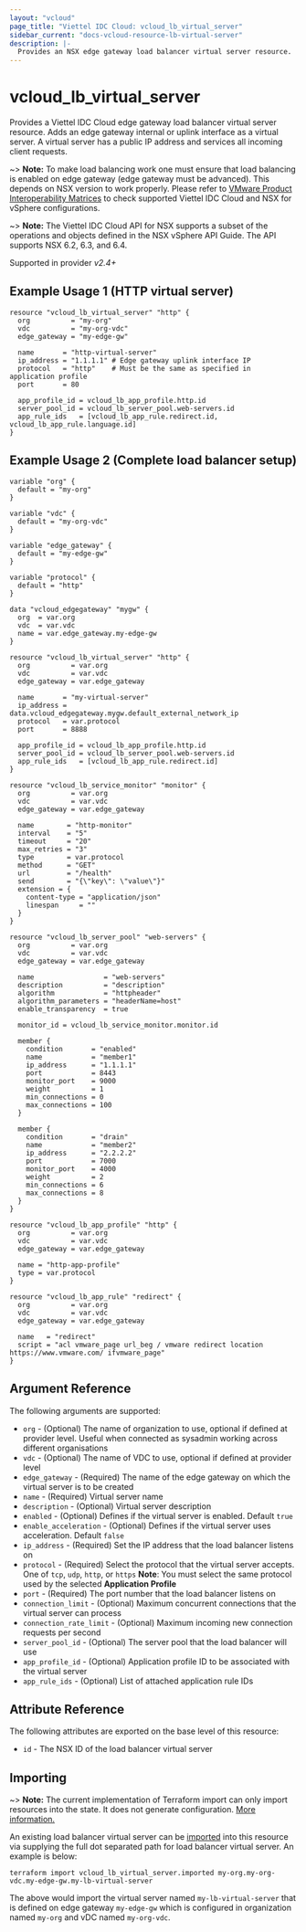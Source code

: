 ```yaml
---
layout: "vcloud"
page_title: "Viettel IDC Cloud: vcloud_lb_virtual_server"
sidebar_current: "docs-vcloud-resource-lb-virtual-server"
description: |-
  Provides an NSX edge gateway load balancer virtual server resource.
---
```


# vcloud\_lb\_virtual\_server

Provides a Viettel IDC Cloud edge gateway load balancer virtual server resource. Adds an edge gateway
internal or uplink interface as a virtual server. A virtual server has a public IP address and services all incoming client requests. 

~> **Note:** To make load balancing work one must ensure that load balancing is enabled on edge gateway (edge gateway must be advanced).
This depends on NSX version to work properly. Please refer to [VMware Product Interoperability Matrices](https://www.vmware.com/resources/compatibility/sim/interop_matrix.php#interop&29=&93=) 
to check supported Viettel IDC Cloud and NSX for vSphere configurations.

~> **Note:** The Viettel IDC Cloud API for NSX supports a subset of the operations and objects defined in the NSX vSphere 
API Guide. The API supports NSX 6.2, 6.3, and 6.4.

Supported in provider *v2.4+*

## Example Usage 1 (HTTP virtual server)

```hcl
resource "vcloud_lb_virtual_server" "http" {
  org          = "my-org"
  vdc          = "my-org-vdc"
  edge_gateway = "my-edge-gw"

  name       = "http-virtual-server"
  ip_address = "1.1.1.1" # Edge gateway uplink interface IP
  protocol   = "http"    # Must be the same as specified in application profile
  port       = 80

  app_profile_id = vcloud_lb_app_profile.http.id
  server_pool_id = vcloud_lb_server_pool.web-servers.id
  app_rule_ids   = [vcloud_lb_app_rule.redirect.id, vcloud_lb_app_rule.language.id]
}
```

## Example Usage 2 (Complete load balancer setup)
```hcl
variable "org" {
  default = "my-org"
}

variable "vdc" {
  default = "my-org-vdc"
}

variable "edge_gateway" {
  default = "my-edge-gw"
}

variable "protocol" {
  default = "http"
}

data "vcloud_edgegateway" "mygw" {
  org  = var.org
  vdc  = var.vdc
  name = var.edge_gateway.my-edge-gw
}

resource "vcloud_lb_virtual_server" "http" {
  org          = var.org
  vdc          = var.vdc
  edge_gateway = var.edge_gateway

  name       = "my-virtual-server"
  ip_address = data.vcloud_edgegateway.mygw.default_external_network_ip
  protocol   = var.protocol
  port       = 8888

  app_profile_id = vcloud_lb_app_profile.http.id
  server_pool_id = vcloud_lb_server_pool.web-servers.id
  app_rule_ids   = [vcloud_lb_app_rule.redirect.id]
}

resource "vcloud_lb_service_monitor" "monitor" {
  org          = var.org
  vdc          = var.vdc
  edge_gateway = var.edge_gateway

  name        = "http-monitor"
  interval    = "5"
  timeout     = "20"
  max_retries = "3"
  type        = var.protocol
  method      = "GET"
  url         = "/health"
  send        = "{\"key\": \"value\"}"
  extension = {
    content-type = "application/json"
    linespan     = ""
  }
}

resource "vcloud_lb_server_pool" "web-servers" {
  org          = var.org
  vdc          = var.vdc
  edge_gateway = var.edge_gateway

  name                 = "web-servers"
  description          = "description"
  algorithm            = "httpheader"
  algorithm_parameters = "headerName=host"
  enable_transparency  = true

  monitor_id = vcloud_lb_service_monitor.monitor.id

  member {
    condition       = "enabled"
    name            = "member1"
    ip_address      = "1.1.1.1"
    port            = 8443
    monitor_port    = 9000
    weight          = 1
    min_connections = 0
    max_connections = 100
  }

  member {
    condition       = "drain"
    name            = "member2"
    ip_address      = "2.2.2.2"
    port            = 7000
    monitor_port    = 4000
    weight          = 2
    min_connections = 6
    max_connections = 8
  }
}

resource "vcloud_lb_app_profile" "http" {
  org          = var.org
  vdc          = var.vdc
  edge_gateway = var.edge_gateway

  name = "http-app-profile"
  type = var.protocol
}

resource "vcloud_lb_app_rule" "redirect" {
  org          = var.org
  vdc          = var.vdc
  edge_gateway = var.edge_gateway

  name   = "redirect"
  script = "acl vmware_page url_beg / vmware redirect location https://www.vmware.com/ ifvmware_page"
}
```

## Argument Reference

The following arguments are supported:

* `org` - (Optional) The name of organization to use, optional if defined at provider level. Useful
when connected as sysadmin working across different organisations
* `vdc` - (Optional) The name of VDC to use, optional if defined at provider level
* `edge_gateway` - (Required) The name of the edge gateway on which the virtual server is to be
created
* `name` - (Required) Virtual server name
* `description` - (Optional) Virtual server description
* `enabled` - (Optional) Defines if the virtual server is enabled. Default `true`
* `enable_acceleration` - (Optional) Defines if the virtual server uses acceleration. Default
`false`
* `ip_address` - (Required) Set the IP address that the load balancer listens on
* `protocol` - (Required) Select the protocol that the virtual server accepts. One of `tcp`, `udp`,
`http`, or `https` **Note**: You must select the same protocol used by the selected
**Application Profile**
* `port` - (Required) The port number that the load balancer listens on
* `connection_limit` - (Optional) Maximum concurrent connections that the virtual server can process
* `connection_rate_limit` - (Optional) Maximum incoming new connection requests per second
* `server_pool_id` - (Optional) The server pool that the load balancer will use
* `app_profile_id` - (Optional) Application profile ID to be associated with the virtual server
* `app_rule_ids` - (Optional) List of attached application rule IDs

## Attribute Reference

The following attributes are exported on the base level of this resource:

* `id` - The NSX ID of the load balancer virtual server

## Importing

~> **Note:** The current implementation of Terraform import can only import resources into the state. It does not generate
configuration. [More information.](https://www.terraform.io/docs/import/)

An existing load balancer virtual server can be [imported][docs-import] into this resource
via supplying the full dot separated path for load balancer virtual server. An example is below:

[docs-import]: https://www.terraform.io/docs/import/

```
terraform import vcloud_lb_virtual_server.imported my-org.my-org-vdc.my-edge-gw.my-lb-virtual-server
```

The above would import the virtual server named `my-lb-virtual-server` that is defined on edge gateway
`my-edge-gw` which is configured in organization named `my-org` and vDC named `my-org-vdc`.
